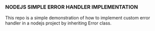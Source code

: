 ### NODEJS SIMPLE ERROR HANDLER IMPLEMENTATION

This repo is a simple demonstration of how to implement custom error handler in a nodejs project by inheriting Error class.

